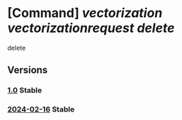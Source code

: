 # [Command] _vectorization vectorizationrequest delete_

delete

## Versions

### [1.0](/Resources/fllm-plane/L2luc3RhbmNlcy97fS9wcm92aWRlcnMvZm91bmRhdGlvbmFsbG0udmVjdG9yaXphdGlvbi92ZWN0b3JpemF0aW9ucmVxdWVzdHMve30=/1.0.xml) **Stable**

<!-- fllm-plane /instances/{}/providers/foundationallm.vectorization/vectorizationrequests/{} 1.0 -->

### [2024-02-16](/Resources/fllm-plane/L2luc3RhbmNlcy97fS9wcm92aWRlcnMvZm91bmRhdGlvbmFsbG0udmVjdG9yaXphdGlvbi92ZWN0b3JpemF0aW9ucmVxdWVzdHMve30=/2024-02-16.xml) **Stable**

<!-- fllm-plane /instances/{}/providers/foundationallm.vectorization/vectorizationrequests/{} 2024-02-16 -->
